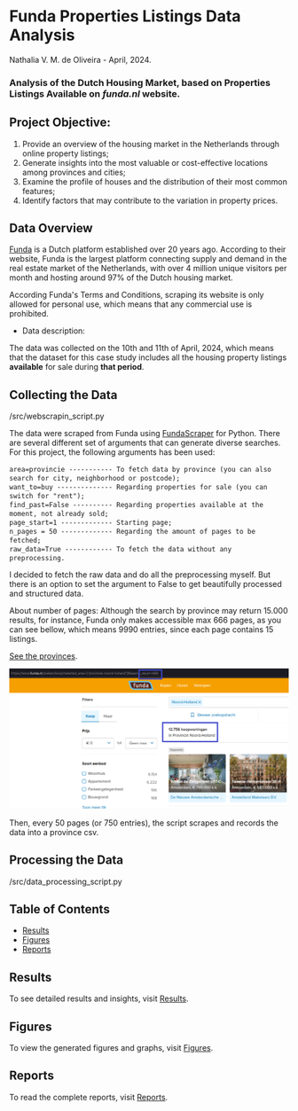 
# Funda Properties Listings Data Analysis 

Nathalia V. M. de Oliveira - April, 2024.

### Analysis of the Dutch Housing Market, based on Properties Listings Available on *funda.nl* website.

## Project Objective:
1. Provide an overview of the housing market in the Netherlands through online property listings;
2. Generate insights into the most valuable or cost-effective locations among provinces and cities;
3. Examine the profile of houses and the distribution of their most common features;
4. Identify factors that may contribute to the variation in property prices.

## Data Overview

[Funda](https://www.funda.nl/) is a Dutch platform established over 20 years ago. According to their website, Funda is the largest platform connecting supply and demand in the real estate market of the Netherlands, with over 4 million unique visitors per month and hosting around 97% of the Dutch housing market.

According Funda's Terms and Conditions, scraping its website is only allowed for personal use, which means that any commercial use is prohibited.

- Data description:

The data was collected on the 10th and 11th of April, 2024, which means that the dataset for this case study includes all the housing property listings **available** for sale during **that period**.

## Collecting the Data

/src/webscrapin_script.py

The data were scraped from Funda using [FundaScraper](https://pypi.org/project/funda-scraper/) for Python.
There are several different set of arguments that can generate diverse searches.
For this project, the following arguments has been used:

```
area=provincie ----------- To fetch data by province (you can also search for city, neighborhood or postcode);
want_to=buy -------------- Regarding properties for sale (you can switch for "rent");
find_past=False ---------- Regarding properties available at the moment, not already sold;
page_start=1 ------------- Starting page;
n_pages = 50 ------------- Regarding the amount of pages to be fetched;
raw_data=True ------------ To fetch the data without any preprocessing.
```
I decided to fetch the raw data and do all the preprocessing myself. But there is an option to set the argument to False to get beautifully processed and structured data.

About number of pages: 
Although the search by province may return 15.000 results, for instance, Funda only makes accessible max 666 pages, as you can see bellow, which means 9990 entries, since each page contains 15 listings.

[See the provinces](https://www.funda.nl/koop/bladeren/). 

![Search results](/docs/figures/fig1.png)


Then, every 50 pages (or 750 entries), the script scrapes and records the data into a province csv.

## Processing the Data

/src/data_processing_script.py

## Table of Contents

- [Results](results.md)
- [Figures](figures.md)
- [Reports](reports.md)

## Results

To see detailed results and insights, visit [Results](results.md).

## Figures

To view the generated figures and graphs, visit [Figures](figures.md).

## Reports

To read the complete reports, visit [Reports](reports.md).
